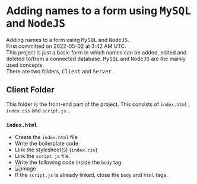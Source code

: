# Adding names to a form using <kbd>MySQL</kbd> and <kbd>NodeJS</kbd>
Adding names to a form using <kbd>MySQL</kbd> and <kbd>NodeJS</kbd>. <br>
First committed on 2022-05-02 at 3:42 AM UTC. <br>
This project is just a basic form in which names can be added, edited and deleted to/from a connected database. <kbd>MySQL</kbd> and <kbd>NodeJS</kbd> are the mainly used concepts. <br>
There are two folders, <kbd>Client</kbd> and <kbd>Server</kbd> .

## Client Folder
This folder is the front-end part of the project. This consists of <code>index.html</code> , <code>index.css</code> and <code>script.js</code> .

### <code>index.html</code>
- Create the <code>index.html</code> file
- Write the boilerplate code
- Link the stylesheet(s) {<code>index.css</code>}
- Link the <code>script.js</code> file.
- Write the following code inside the <code>body</code> tag. 
- ![image](https://user-images.githubusercontent.com/74101541/166186094-ab81479f-04ba-41fa-ad71-8ff45631a199.png)
- If the <code>script.js</code> is already linked, close the <code>body</code> and <code>html</code> tags.

